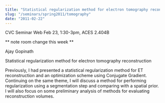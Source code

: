 ```yaml
---
title: "Statistical regularization method for electron tomography reconstruction"
slug: "/seminars/spring2011/tomography"
date: "2011-02-22"
---
```


CVC Seminar Web Feb 23, 1:30-3pm, ACES 2.404B

** note room change this week **

Ajay Gopinath

Statistical regularization method for electron tomography reconstruction

Previously, I had presented a statistical regularization method for ET reconstruction and an optimization scheme using Conjugate Gradient. Continuing on the same theme, I will discuss a method for performing regularization using a segmentation step and comparing with a spatial prior. I will also focus on some preliminary analysis of methods for evaluating reconstruction volumes.
